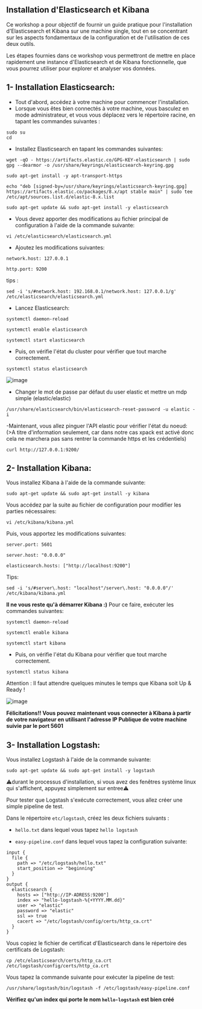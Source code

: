 ## Installation d'Elasticsearch et Kibana

Ce workshop a pour objectif de fournir un guide pratique pour l'installation d'Elasticsearch et Kibana sur une machine single, tout en se concentrant sur les aspects fondamentaux de la configuration et de l'utilisation de ces deux outils.

Les étapes fournies dans ce workshop vous permettront de mettre en place rapidement une instance d'Elasticsearch et de Kibana fonctionnelle, que vous pourrez utiliser pour explorer et analyser vos données.

## 1- Installation Elasticsearch:

- Tout d'abord, accédez à votre machine pour commencer l'installation.
- Lorsque vous êtes bien connectés à votre machine, vous basculez en mode administrateur, et vous vous déplacez vers le répertoire racine, en tapant les commandes suivantes :

```
sudo su
cd
```

- Installez Elasticsearch en tapant les commandes suivantes:

```
wget -qO - https://artifacts.elastic.co/GPG-KEY-elasticsearch | sudo gpg --dearmor -o /usr/share/keyrings/elasticsearch-keyring.gpg
```

```
sudo apt-get install -y apt-transport-https
```

```
echo "deb [signed-by=/usr/share/keyrings/elasticsearch-keyring.gpg] https://artifacts.elastic.co/packages/8.x/apt stable main" | sudo tee /etc/apt/sources.list.d/elastic-8.x.list
```

```
sudo apt-get update && sudo apt-get install -y elasticsearch
```

- Vous devez apporter des modifications au fichier principal de configuration à l'aide de la commande suivante:

```
vi /etc/elasticsearch/elasticsearch.yml
```

- Ajoutez les modifications suivantes:

```
network.host: 127.0.0.1

http.port: 9200

```

tips :

```
sed -i 's/#network.host: 192.168.0.1/network.host: 127.0.0.1/g' /etc/elasticsearch/elasticsearch.yml
```

- Lancez Elasticsearch:

```
systemctl daemon-reload

systemctl enable elasticsearch

systemctl start elasticsearch
```

- Puis, on vérifie l'état du cluster pour vérifier que tout marche correctement.

```
systemctl status elasticsearch
```

![image](https://user-images.githubusercontent.com/123748177/227985805-e2755adf-9942-4f90-8f14-c8b6bfa7ec5b.png)

- Changer le mot de passe par défaut du user elastic et mettre un mdp simple (elastic/elastic)

```
/usr/share/elasticsearch/bin/elasticsearch-reset-password -u elastic -i
```

-Maintenant, vous allez pinguer l'API elastic pour vérifier l'état du noeud:
(>A titre d'information seulement, car dans notre cas xpack est activé donc cela ne marchera pas sans rentrer la commande https et les crédentiels)

```
curl http://127.0.0.1:9200/
```

## 2- Installation Kibana:

Vous installez Kibana à l'aide de la commande suivante:

```
sudo apt-get update && sudo apt-get install -y kibana
```

Vous accédez par la suite au fichier de configuration pour modifier les parties nécessaires:

```
vi /etc/kibana/kibana.yml
```

Puis, vous apportez les modifications suivantes:

```
server.port: 5601

server.host: "0.0.0.0"

elasticsearch.hosts: ["http://localhost:9200"]
```

Tips:

```
sed -i 's/#server\.host: "localhost"/server\.host: "0.0.0.0"/' /etc/kibana/kibana.yml
```

**Il ne vous reste qu'à démarrer Kibana :)**
Pour ce faire, exécuter les commandes suivantes:

```
systemctl daemon-reload

systemctl enable kibana

systemctl start kibana
```

- Puis, on vérifie l'état du Kibana pour vérifier que tout marche correctement.

```
systemctl status kibana
```

Attention : Il faut attendre quelques minutes le temps que Kibana soit Up & Ready !

![image](https://user-images.githubusercontent.com/123748177/228309327-a8321452-8bd4-4621-83cd-160b9c670f13.png)

**Félicitations!! Vous pouvez maintenant vous connecter à Kibana à partir de votre navigateur en utilisant l'adresse IP Publique de votre machine suivie par le port 5601**

## 3- Installation Logstash:

Vous installez Logstash à l'aide de la commande suivante:

```
sudo apt-get update && sudo apt-get install -y logstash
```

⚠️durant le processus d'installation, si vous avez des fenêtres système linux qui s'affichent, appuyez simplement sur entree⚠️

Pour tester que Logstash s'exécute correctement, vous allez créer une simple pipeline de test.

Dans le répertoire `etc/logstash`, créez les deux fichiers suivants :

- `hello.txt` dans lequel vous tapez `hello logstash`

- `easy-pipeline.conf` dans lequel vous tapez la configuration suivante:

```
input {
  file {
    path => "/etc/logstash/hello.txt"
    start_position => "beginning"
  }
}
output {
  elasticsearch {
    hosts => ["http://IP-ADRESS:9200"]
    index => "hello-logstash-%{+YYYY.MM.dd}"
    user => "elastic"
    password => "elastic"
    ssl => true
    cacert => "/etc/logstash/config/certs/http_ca.crt"
  }
}
```

Vous copiez le fichier de certificat d'Elasticsearch dans le répertoire des certificats de Logstash:

```
cp /etc/elasticsearch/certs/http_ca.crt  /etc/logstash/config/certs/http_ca.crt
```

Vous tapez la commande suivante pour exécuter la pipeline de test:

```
/usr/share/logstash/bin/logstash -f /etc/logstash/easy-pipeline.conf
```

**Vérifiez qu'un index qui porte le nom `hello-logstash` est bien créé**
